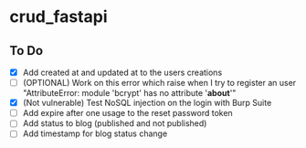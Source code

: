 # crud_fastapi

## To Do
- [x] Add created at and updated at to the users creations
- [ ] (OPTIONAL) Work on this error which raise when I try to register an user "AttributeError: module 'bcrypt' has no attribute '__about__'"
- [x] (Not vulnerable) Test NoSQL injection on the login with Burp Suite
- [ ] Add expire after one usage to the reset password token
- [ ] Add status to blog (published and not published)
- [ ] Add timestamp for blog status change